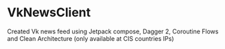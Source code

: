 # VkNewsClient
Created Vk news feed using Jetpack compose, Dagger 2, Coroutine Flows and Clean Architecture (only available at CIS countries IPs)
